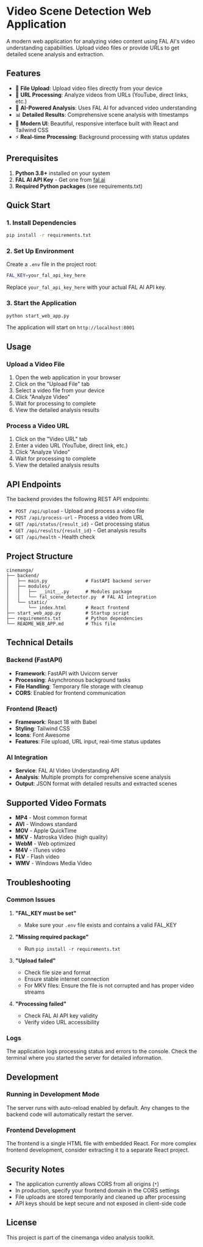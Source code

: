 # Video Scene Detection Web Application

A modern web application for analyzing video content using FAL AI's video understanding capabilities. Upload video files or provide URLs to get detailed scene analysis and extraction.

## Features

- 🎥 **File Upload**: Upload video files directly from your device
- 🔗 **URL Processing**: Analyze videos from URLs (YouTube, direct links, etc.)
- 🤖 **AI-Powered Analysis**: Uses FAL AI for advanced video understanding
- 📊 **Detailed Results**: Comprehensive scene analysis with timestamps
- 🎨 **Modern UI**: Beautiful, responsive interface built with React and Tailwind CSS
- ⚡ **Real-time Processing**: Background processing with status updates

## Prerequisites

1. **Python 3.8+** installed on your system
2. **FAL AI API Key** - Get one from [fal.ai](https://fal.ai)
3. **Required Python packages** (see requirements.txt)

## Quick Start

### 1. Install Dependencies

```bash
pip install -r requirements.txt
```

### 2. Set Up Environment

Create a `.env` file in the project root:

```bash
FAL_KEY=your_fal_api_key_here
```

Replace `your_fal_api_key_here` with your actual FAL AI API key.

### 3. Start the Application

```bash
python start_web_app.py
```

The application will start on `http://localhost:8001`

## Usage

### Upload a Video File

1. Open the web application in your browser
2. Click on the "Upload File" tab
3. Select a video file from your device
4. Click "Analyze Video"
5. Wait for processing to complete
6. View the detailed analysis results

### Process a Video URL

1. Click on the "Video URL" tab
2. Enter a video URL (YouTube, direct link, etc.)
3. Click "Analyze Video"
4. Wait for processing to complete
5. View the detailed analysis results

## API Endpoints

The backend provides the following REST API endpoints:

- `POST /api/upload` - Upload and process a video file
- `POST /api/process-url` - Process a video from URL
- `GET /api/status/{result_id}` - Get processing status
- `GET /api/results/{result_id}` - Get analysis results
- `GET /api/health` - Health check

## Project Structure

```
cinemanga/
├── backend/
│   ├── main.py              # FastAPI backend server
│   ├── modules/
│   │   ├── __init__.py      # Modules package
│   │   └── fal_scene_detector.py  # FAL AI integration
│   └── static/
│       └── index.html       # React frontend
├── start_web_app.py         # Startup script
├── requirements.txt         # Python dependencies
└── README_WEB_APP.md        # This file
```

## Technical Details

### Backend (FastAPI)

- **Framework**: FastAPI with Uvicorn server
- **Processing**: Asynchronous background tasks
- **File Handling**: Temporary file storage with cleanup
- **CORS**: Enabled for frontend communication

### Frontend (React)

- **Framework**: React 18 with Babel
- **Styling**: Tailwind CSS
- **Icons**: Font Awesome
- **Features**: File upload, URL input, real-time status updates

### AI Integration

- **Service**: FAL AI Video Understanding API
- **Analysis**: Multiple prompts for comprehensive scene analysis
- **Output**: JSON format with detailed results and extracted scenes

## Supported Video Formats

- **MP4** - Most common format
- **AVI** - Windows standard
- **MOV** - Apple QuickTime
- **MKV** - Matroska Video (high quality)
- **WebM** - Web optimized
- **M4V** - iTunes video
- **FLV** - Flash video
- **WMV** - Windows Media Video

## Troubleshooting

### Common Issues

1. **"FAL_KEY must be set"**
   - Make sure your `.env` file exists and contains a valid FAL_KEY

2. **"Missing required package"**
   - Run `pip install -r requirements.txt`

3. **"Upload failed"**
   - Check file size and format
   - Ensure stable internet connection
   - For MKV files: Ensure the file is not corrupted and has proper video streams

4. **"Processing failed"**
   - Check FAL AI API key validity
   - Verify video URL accessibility

### Logs

The application logs processing status and errors to the console. Check the terminal where you started the server for detailed information.

## Development

### Running in Development Mode

The server runs with auto-reload enabled by default. Any changes to the backend code will automatically restart the server.

### Frontend Development

The frontend is a single HTML file with embedded React. For more complex frontend development, consider extracting it to a separate React project.

## Security Notes

- The application currently allows CORS from all origins (`*`)
- In production, specify your frontend domain in the CORS settings
- File uploads are stored temporarily and cleaned up after processing
- API keys should be kept secure and not exposed in client-side code

## License

This project is part of the cinemanga video analysis toolkit.
